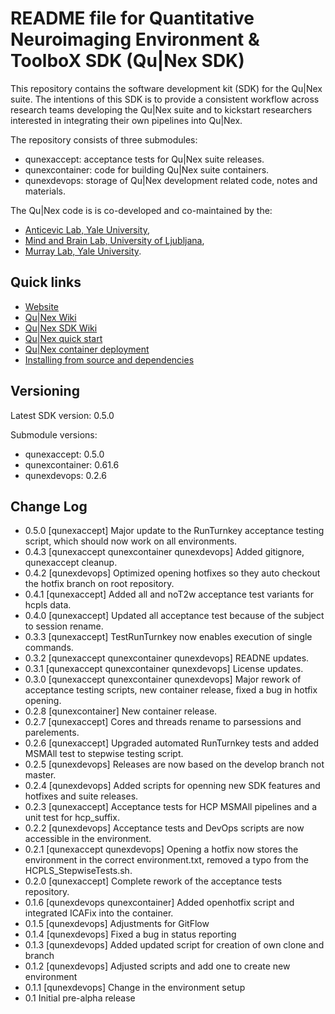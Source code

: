 # README file for Quantitative Neuroimaging Environment & ToolboX SDK (Qu|Nex SDK)

This repository contains the software development kit (SDK) for the Qu|Nex suite.
The intentions of this SDK is to provide a consistent workflow across research
teams developing the Qu|Nex suite and to kickstart researchers interested in
integrating their own pipelines into Qu|Nex.

The repository consists of three submodules:
* qunexaccept: acceptance tests for Qu|Nex suite releases.
* qunexcontainer: code for building Qu|Nex suite containers.
* qunexdevops: storage of Qu|Nex development related code, notes and materials.

The Qu|Nex code is is co-developed and co-maintained by the:

* [Anticevic Lab, Yale University](http://anticeviclab.yale.edu/),
* [Mind and Brain Lab, University of Ljubljana](http://psy.ff.uni-lj.si/mblab/en),
* [Murray Lab, Yale University](https://medicine.yale.edu/lab/murray/).


Quick links
-----------

* [Website](http://qunex.yale.edu/)
* [Qu|Nex Wiki](https://bitbucket.org/oriadev/qunex/wiki/Home)
* [Qu|Nex SDK Wiki](https://bitbucket.org/oriadev/qunexsdk/wiki/Home)
* [Qu|Nex quick start](https://bitbucket.org/oriadev/qunex/wiki/Overview/QuickStart.md)
* [Qu|Nex container deployment](https://bitbucket.org/oriadev/qunex/wiki/Overview/Installation.md)
* [Installing from source and dependencies](https://bitbucket.org/oriadev/qunex/wiki/Overview/Installation.md)


Versioning
----------

Latest SDK version: 0.5.0

Submodule versions:

* qunexaccept: 0.5.0
* qunexcontainer: 0.61.6
* qunexdevops: 0.2.6


Change Log
----------

* 0.5.0 [qunexaccept] Major update to the RunTurnkey acceptance testing script, which should now work on all environments.
* 0.4.3 [qunexaccept qunexcontainer qunexdevops] Added gitignore, qunexaccept cleanup.
* 0.4.2 [qunexdevops] Optimized opening hotfixes so they auto checkout the hotfix branch on root repository.
* 0.4.1 [qunexaccept] Added all and noT2w acceptance test variants for hcpls data.
* 0.4.0 [qunexaccept] Updated all acceptance test because of the subject to session rename.
* 0.3.3 [qunexaccept] TestRunTurnkey now enables execution of single commands.
* 0.3.2 [qunexaccept qunexcontainer qunexdevops] READNE updates.
* 0.3.1 [qunexaccept qunexcontainer qunexdevops] License updates.
* 0.3.0 [qunexaccept qunexcontainer qunexdevops] Major rework of acceptance testing scripts, new container release, fixed a bug in hotfix opening.
* 0.2.8 [qunexcontainer] New container release.
* 0.2.7 [qunexaccept] Cores and threads rename to parsessions and parelements.
* 0.2.6 [qunexaccept] Upgraded automated RunTurnkey tests and added MSMAll test to stepwise testing script.
* 0.2.5 [qunexdevops] Releases are now based on the develop branch not master.
* 0.2.4 [qunexdevops] Added scripts for openning new SDK features and hotfixes and suite releases.
* 0.2.3 [qunexaccept] Acceptance tests for HCP MSMAll pipelines and a unit test for hcp_suffix.
* 0.2.2 [qunexdevops] Acceptance tests and DevOps scripts are now accessible in the environment.
* 0.2.1 [qunexaccept qunexdevops] Opening a hotfix now stores the environment in the correct environment.txt, removed a typo from the HCPLS_StepwiseTests.sh.
* 0.2.0 [qunexaccept] Complete rework of the acceptance tests repository.
* 0.1.6 [qunexdevops qunexcontainer] Added openhotfix script and integrated ICAFix into the container.
* 0.1.5 [qunexdevops] Adjustments for GitFlow 
* 0.1.4 [qunexdevops] Fixed a bug in status reporting
* 0.1.3 [qunexdevops] Added updated script for creation of own clone and branch
* 0.1.2 [qunexdevops] Adjusted scripts and add one to create new environment
* 0.1.1 [qunexdevops] Change in the environment setup
* 0.1 Initial pre-alpha release
